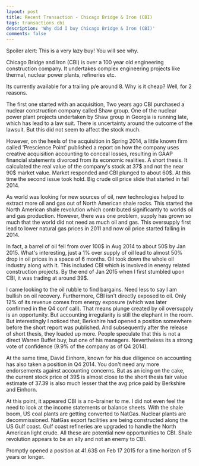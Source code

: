 ```yaml
---
layout: post
title: Recent Transaction - Chicago Bridge & Iron (CBI)
tags: transactions cbi
description: 'Why did I buy Chicago Bridge & Iron (CBI)'
comments: false
---
```


Spoiler alert: This is a very lazy buy! You will see why.

Chicago Bridge and Iron (CBI) is over a 100 year old engineering construction company. It undertakes complex engineering projects like thermal,
nuclear power plants, refineries etc.

Its currently available for a trailing p/e around 8. Why is it cheap? Well, for 2 reasons.

The first one started with an acquisition,
Two years ago CBI purchased a nuclear construction company called Shaw group. One of the nuclear power plant projects undertaken by Shaw group in Georgia
is running late, which has lead to a law suit. There is uncertainty around the outcome of the lawsuit. But this did not seem to affect the stock much.

However, on the heels of the acquisition in Spring 2014, a little known firm called 'Prescience Point' published a report on how the
company uses creative acquisition accounting to conceal losses, resulting in GAAP financial statements divorced from its economic realities. A short thesis.
It calculated the real value of the company's stock at 37$ and not the near 90$ market value. Market responded and CBI plunged to about 60$.
At this time the second issue took hold. Big crude oil price slide that started in fall 2014.

As world was looking for new sources of oil, new technologies helped to extract more oil and gas out of North American shale rocks.
This started the North American shale revolution which contributed significantly to worlds oil and gas production. However, there was one problem,
 supply has grown so much that the world did not need as much oil and gas. This oversupply first lead to lower natural gas prices in 2011 and now
  oil price started falling in 2014.

  In fact, a barrel of oil fell from over 100$ in Aug 2014 to about 50$ by Jan 2015. What's interesting,
  just a 1% over supply of oil lead to almost 50% drop in oil prices in a space of 6 months. Oil took down the whole oil industry along with it.
  This included CBI which is involved in energy related construction projects. By the end of Jan 2015 when I first stumbled upon CBI,
   it was trading at around 39$.

I came looking to the oil rubble to find bargains. Need less to say I am bullish on oil recovery. Furthermore, CBI isn't directly exposed to oil.
 Only 12% of its revenue comes from energy exposure (which was later confirmed in the Q4 conf call). That means plunge created by oil oversupply is an opportunity.
 But accounting irregularity is still the elephant in the room.
 But interestingly I noticed that, Berkshire had opened a position somewhere before the short report was published.
 And subsequently after the release of short thesis, they loaded up more. People speculate that this is not a direct Warren Buffet buy, but one of his managers.
 Nevertheless its a strong vote of confidence (9.9% of the company as of Q4 2014).

  At the same time, David Einhorn, known for his due diligence on accounting has also taken a position in Q4 2014.
  You don't need any more endorsements against accounting concerns. But as an icing on the cake, the current stock price of 39$ is almost close to the
   short thesis fair value estimate of 37$. 39$ is also much lesser that the avg price paid by Berkshire and Einhorn.

  At this point, it appeared CBI is a no-brainer to me. I did not even feel the need to look at the income statements or balance sheets.
  With the shale boom, US coal plants are getting converted to NatGas. Nuclear plants are decommissioned. NatGas export
  facilities are being constructed along the US Gulf coast. Gulf coast refineries are upgraded to handle the North American light crude.
  All these are  potential new opportunities to CBI. Shale revolution appears to be an ally and not an enemy to CBI.

 Promptly opened a position at 41.63$ on Feb 17 2015 for a time horizon of 5 years or longer.
